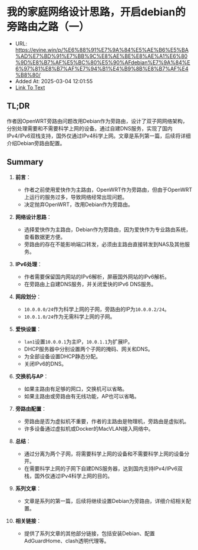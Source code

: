 # 我的家庭网络设计思路，开启debian的旁路由之路（一）
- URL: https://evine.win/p/%E6%88%91%E7%9A%84%E5%AE%B6%E5%BA%AD%E7%BD%91%E7%BB%9C%E8%AE%BE%E8%AE%A1%E6%80%9D%E8%B7%AF%E5%BC%80%E5%90%AFdebian%E7%9A%84%E6%97%81%E8%B7%AF%E7%94%B1%E4%B9%8B%E8%B7%AF%E4%B8%80/
- Added At: 2025-03-04 12:01:55
- [Link To Text](2025-03-04-我的家庭网络设计思路，开启debian的旁路由之路（一）_raw.md)

## TL;DR
作者因OpenWRT旁路由问题改用Debian作为旁路由，设计了双子网网络架构，分别处理需要和不需要科学上网的设备。通过自建DNS服务，实现了国内IPv4/IPv6双栈支持，国外仅通过IPv4科学上网。文章是系列第一篇，后续将详细介绍Debian旁路由配置。

## Summary
1. **前言**：
   - 作者之前使用爱快作为主路由，OpenWRT作为旁路由，但由于OpenWRT上运行的服务过多，导致网络经常出现问题。
   - 决定抛弃OpenWRT，改用Debian作为旁路由。

2. **网络设计思路**：
   - 选择爱快作为主路由，Debian作为旁路由，因为爱快作为专业路由系统，查看数据更方便。
   - 旁路由的存在不能影响端口转发，必须由主路由直接转发到NAS及其他服务。

3. **IPv6处理**：
   - 作者需要保留国内网站的IPv6解析，屏蔽国外网站的IPv6解析。
   - 在旁路由上自建DNS服务，并关闭爱快的IPv6 DNS服务。

4. **网段划分**：
   - `10.0.0.0/24`作为科学上网的子网，旁路由的IP为`10.0.0.2/24`。
   - `10.0.1.0/24`作为无需科学上网的子网。

5. **爱快设置**：
   - `lan1`设置`10.0.0.1`为主IP，`10.0.1.1`为扩展IP。
   - DHCP服务器中分别设置两个子网的掩码、网关和DNS。
   - 为全部设备设置DHCP静态分配。
   - 关闭IPv6的DNS。

6. **交换机与AP**：
   - 如果主路由有足够的网口，交换机可以省略。
   - 如果主路由或旁路由有无线功能，AP也可以省略。

7. **旁路由配置**：
   - 旁路由是否为虚拟机不重要，作者的主路由是物理机，旁路由是虚拟机。
   - 许多设备通过虚拟机或Docker的MacVLAN接入网络中。

8. **总结**：
   - 通过分离为两个子网，将需要科学上网的设备和不需要科学上网的设备分开。
   - 在需要科学上网的子网下自建DNS服务器，达到国内支持IPv4/IPv6双栈，国外仅通过IPv4科学上网的目的。

9. **系列文章**：
   - 文章是系列的第一篇，后续将继续设置Debian为旁路由，详细介绍相关配置。

10. **相关链接**：
    - 提供了系列文章的其他部分链接，包括安装Debian、配置AdGuardHome、clash透明代理等。
